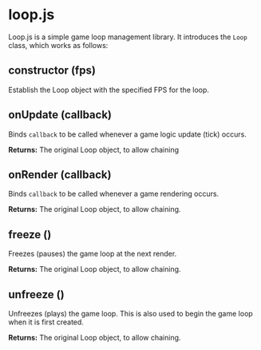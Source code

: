 # loop.js
Loop.js is a simple game loop management library.
It introduces the `Loop` class, which works as follows:

## constructor (fps)
Establish the Loop object with the specified FPS for the loop.

## onUpdate (callback)
Binds `callback` to be called whenever a game logic update (tick) occurs.

**Returns:** The original Loop object, to allow chaining

## onRender (callback)
Binds `callback` to be called whenever a game rendering occurs.

**Returns:** The original Loop object, to allow chaining.

## freeze ()
Freezes (pauses) the game loop at the next render.

**Returns:** The original Loop object, to allow chaining.

## unfreeze ()
Unfreezes (plays) the game loop. This is also used to begin the game loop when it is first created.

**Returns:** The original Loop object, to allow chaining.
